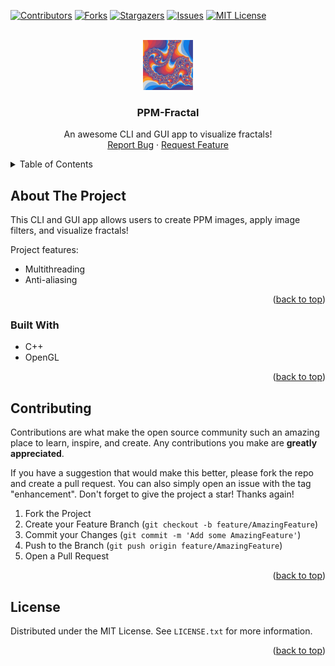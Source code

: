 <div id="top"></div>

[![Contributors][contributors-shield]][contributors-url]
[![Forks][forks-shield]][forks-url]
[![Stargazers][stars-shield]][stars-url]
[![Issues][issues-shield]][issues-url]
[![MIT License][license-shield]][license-url]

<!-- PROJECT LOGO -->
<br />
<div align="center">

<img src="images/big-sur-fractal.jpeg" alt="Logo" width="80" height="80">

  <h3 align="center">PPM-Fractal</h3>

  <p align="center">
    An awesome CLI and GUI app to visualize fractals!
    <br />
    <a href="https://github.com/kolbyrogers/ppm-fractal/issues">Report Bug</a>
    ·
    <a href="https://github.com/kolbyrogers/ppm-fractal/issues">Request Feature</a>
  </p>
</div>

<!-- TABLE OF CONTENTS -->
<details>
  <summary>Table of Contents</summary>
  <ol>
    <li>
      <a href="#about-the-project">About The Project</a>
      <ul>
        <li><a href="#built-with">Built With</a></li>
      </ul>
    </li>
    <li><a href="#contributing">Contributing</a></li>
    <li><a href="#license">License</a></li>
  </ol>
</details>

<!-- ABOUT THE PROJECT -->

## About The Project

This CLI and GUI app allows users to create PPM images, apply image filters, and visualize fractals!

Project features:

- Multithreading
- Anti-aliasing

<p align="right">(<a href="#top">back to top</a>)</p>

### Built With

- C++
- OpenGL

<p align="right">(<a href="#top">back to top</a>)</p>

<!-- CONTRIBUTING -->

## Contributing

Contributions are what make the open source community such an amazing place to learn, inspire, and create. Any contributions you make are **greatly appreciated**.

If you have a suggestion that would make this better, please fork the repo and create a pull request. You can also simply open an issue with the tag "enhancement".
Don't forget to give the project a star! Thanks again!

1. Fork the Project
2. Create your Feature Branch (`git checkout -b feature/AmazingFeature`)
3. Commit your Changes (`git commit -m 'Add some AmazingFeature'`)
4. Push to the Branch (`git push origin feature/AmazingFeature`)
5. Open a Pull Request

<p align="right">(<a href="#top">back to top</a>)</p>

<!-- LICENSE -->

## License

Distributed under the MIT License. See `LICENSE.txt` for more information.

<p align="right">(<a href="#top">back to top</a>)</p>

<!-- MARKDOWN LINKS & IMAGES -->
<!-- https://www.markdownguide.org/basic-syntax/#reference-style-links -->

[contributors-shield]: https://img.shields.io/github/contributors/kolbyrogers/ppm-fractal.svg?style=for-the-badge
[contributors-url]: https://github.com/kolbyrogers/ppm-fractal/graphs/contributors
[forks-shield]: https://img.shields.io/github/forks/kolbyrogers/ppm-fractal.svg?style=for-the-badge
[forks-url]: https://github.com/kolbyrogers/ppm-fractal/network/members
[stars-shield]: https://img.shields.io/github/stars/kolbyrogers/ppm-fractal.svg?style=for-the-badge
[stars-url]: https://github.com/kolbyrogers/ppm-fractal/stargazers
[issues-shield]: https://img.shields.io/github/issues/kolbyrogers/ppm-fractal.svg?style=for-the-badge
[issues-url]: https://github.com/kolbyrogers/ppm-fractal/issues
[license-shield]: https://img.shields.io/github/license/kolbyrogers/ppm-fractal.svg?style=for-the-badge
[license-url]: https://github.com/kolbyrogers/ppm-fractal/blob/master/LICENSE.txt
